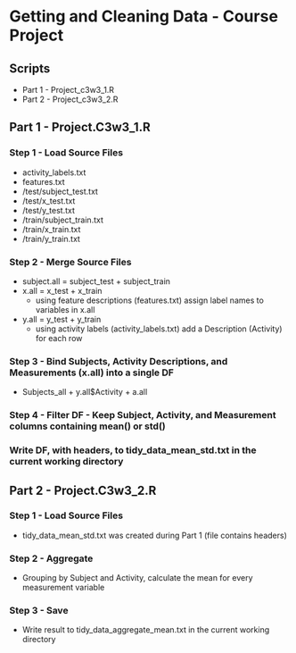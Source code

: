 Getting and Cleaning Data - Course Project
==========================================

Scripts
-------
* Part 1 - Project_c3w3_1.R
* Part 2 - Project_c3w3_2.R

Part 1 - Project.C3w3_1.R
-------------------------

### Step 1 - Load Source Files
* activity_labels.txt
* features.txt
* /test/subject_test.txt
* /test/x_test.txt
* /test/y_test.txt
* /train/subject_train.txt
* /train/x_train.txt
* /train/y_train.txt

### Step 2 - Merge Source Files
* subject.all = subject_test + subject_train
* x.all = x_test + x_train
   * using feature descriptions (features.txt) assign label names to variables in x.all
* y.all = y_test + y_train
   * using activity labels (activity_labels.txt) add a Description (Activity) for each row
   
### Step 3 - Bind Subjects, Activity Descriptions, and Measurements (x.all) into a single DF
* Subjects_all + y.all$Activity + a.all

### Step 4 - Filter DF - Keep Subject, Activity, and Measurement columns containing mean() or std()

### Write DF, with headers, to tidy_data_mean_std.txt in the current working directory

Part 2 - Project.C3w3_2.R
-------------------------

### Step 1 - Load Source Files
* tidy_data_mean_std.txt was created during Part 1 (file contains headers)

### Step 2 - Aggregate
* Grouping by Subject and Activity, calculate the mean for every measurement variable

### Step 3 - Save
* Write result to tidy_data_aggregate_mean.txt in the current working directory

